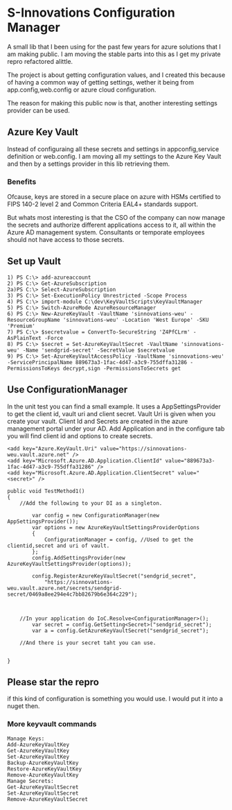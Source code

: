 
# S-Innovations Configuration Manager

A small lib that I been using for the past few years for azure solutions that I am making public. 
I am moving the stable parts into this as I get my private repro refactored alittle.

The project is about getting configuration values, and I created this because of having a common way of getting settings, wether it being from app.config,web.config or azure cloud configuration. 

The reason for making this public now is that, another interesting settings provider can be used.

## Azure Key Vault
Instead of configuraing all these secrets and settings in appconfig,service definition or web.config. I am moving all my settings to the Azure Key Vault and then by a settings provider in this lib retrieving them. 

### Benefits 
Ofcause, keys are stored in a secure place on azure with HSMs certified to FIPS 140-2 level 2 and Common Criteria EAL4+ standards support. 

But whats most interesting is that the CSO of the company can now manage the secrets and authorize different applications access to it, all within the Azure AD management system. Consultants or temporate employees should not have access to those secrets.


## Set up Vault

```
1) PS C:\> add-azureaccount
2) PS C:\> Get-AzureSubscription
2a)PS C:\> Select-AzureSubscription
3) PS C:\> Set-ExecutionPolicy Unrestricted -Scope Process
4) PS C:\> import-module C:\dev\KeyVaultScripts\KeyVaultManager
5) PS C:\> Switch-AzureMode AzureResourceManager
6) PS C:\> New-AzureKeyVault -VaultName 'sinnovations-weu' -ResourceGroupName 'sinnovations-weu' -Location 'West Europe' -SKU 'Premium'
7) PS C:\> $secretvalue = ConvertTo-SecureString 'Z4PfCLrm' -AsPlainText -Force
8) PS C:\> $secret = Set-AzureKeyVaultSecret -VaultName 'sinnovations-weu' -Name 'sendgrid-secret' -SecretValue $secretvalue
9) PS C:\> Set-AzureKeyVaultAccessPolicy -VaultName 'sinnovations-weu' -ServicePrincipalName 889673a3-1fac-4d47-a3c9-755dffa31286 -PermissionsToKeys decrypt,sign -PermissionsToSecrets get
```

## Use ConfigurationManager

In the unit test you can find a small example. It uses a AppSettingsProvider to get the client id, vault uri and client secret. Vault Uri is given when you create your vault. Client Id and Secrets are created in the azure management portal under your AD. Add Application and in the configure tab you will find client id and options to create secrets.

    <add key="Azure.KeyVault.Uri" value="https://sinnovations-weu.vault.azure.net" />
    <add key="Microsoft.Azure.AD.Application.ClientId" value="889673a3-1fac-4d47-a3c9-755dffa31286" />
    <add key="Microsoft.Azure.AD.Application.ClientSecret" value="<secret>" />

```
public void TestMethod1()
{
    //Add the following to your DI as a singleton.
            
        var config = new ConfigurationManager(new AppSettingsProvider());
        var options = new AzureKeyVaultSettingsProviderOptions
        {
            ConfigurationManager = config, //Used to get the clientid,secret and uri of vault.
        };
        config.AddSettingsProvider(new AzureKeyVaultSettingsProvider(options));

        config.RegisterAzureKeyVaultSecret("sendgrid_secret",
            "https://sinnovations-weu.vault.azure.net/secrets/sendgrid-secret/0469a8ee294e4c7bb82679b6e364c229");

            

    //In your application do IoC.Resolve<ConfigurationManager>();
        var secret = config.GetSetting<Secret>("sendgrid_secret");
        var a = config.GetAzureKeyVaultSecret("sendgrid_secret");

    //And there is your secret taht you can use.


}
```


## Please star the repro
if this kind of configuration is something you would use. I would put it into a nuget then.


### More keyvault commands
```
Manage Keys:
Add-AzureKeyVaultKey
Get-AzureKeyVaultKey
Set-AzureKeyVaultKey
Backup-AzureKeyVaultKey
Restore-AzureKeyVaultKey
Remove-AzureKeyVaultKey
Manage Secrets:
Get-AzureKeyVaultSecret
Set-AzureKeyVaultSecret
Remove-AzureKeyVaultSecret
```

